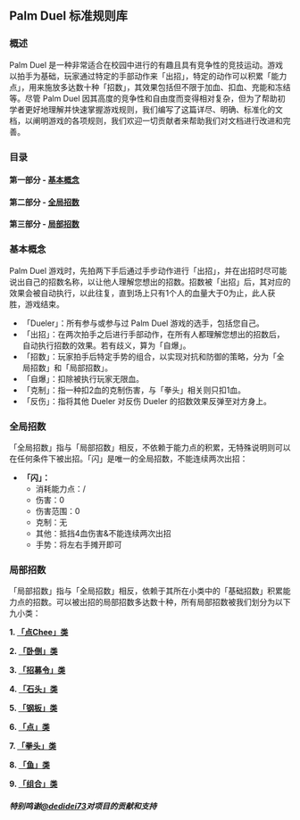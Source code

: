 ## Palm Duel 标准规则库
### 概述
Palm Duel 是一种非常适合在校园中进行的有趣且具有竞争性的竞技运动。游戏以拍手为基础，玩家通过特定的手部动作来「出招」，特定的动作可以积累「能力点」，用来施放多达数十种「招数」，其效果包括但不限于加血、扣血、充能和冻结等。尽管 Palm Duel 因其高度的竞争性和自由度而变得相对复杂，但为了帮助初学者更好地理解并快速掌握游戏规则，我们编写了这篇详尽、明确、标准化的文档，以阐明游戏的各项规则，我们欢迎一切贡献者来帮助我们对文档进行改进和完善。

### 目录
#### 第一部分 - [基本概念](#section1)
#### 第二部分 - [全局招数](#section2)
#### 第三部分 - [局部招数](#section3)

<h3 id="section1">基本概念</h3>
Palm Duel 游戏时，先拍两下手后通过手步动作进行「出招」，并在出招时尽可能说出自己的招数名称，以让他人理解您想出的招数。招数被「出招」后，其对应的效果会被自动执行，以此往复，直到场上只有1个人的血量大于0为止，此人获胜，游戏结束。

- 「Dueler」：所有参与或参与过 Palm Duel 游戏的选手，包括您自己。
- 「出招」：在两次拍手之后进行手部动作，在所有人都理解您想出的招数后，自动执行招数的效果。若有歧义，算为「自爆」。
- 「招数」：玩家拍手后特定手势的组合，以实现对抗和防御的策略，分为「全局招数」和「局部招数」。
- 「自爆」：扣除被执行玩家无限血。
- 「克制」：指一种扣2血的克制伤害，与「拳头」相关则只扣1血。
- 「反伤」：指将其他 Dueler 对反伤 Dueler 的招数效果反弹至对方身上。

<h3 id="section2">全局招数</h3>
「全局招数」指与「局部招数」相反，不依赖于能力点的积累，无特殊说明则可以在任何条件下被出招。「闪」是唯一的全局招数，不能连续两次出招：

- **「闪」：**
    - 消耗能力点：/  
    - 伤害：0
    - 伤害范围：0
    - 克制：无 
    - 其他：抵挡4血伤害&不能连续两次出招
    - 手势：将左右手摊开即可


<h3 id="section3">局部招数</h3>
「局部招数」指与「全局招数」相反，依赖于其所在小类中的「基础招数」积累能力点的招数。可以被出招的局部招数多达数十种，所有局部招数被我们划分为以下九小类：

**1. [「点Chee」类](/招数类/点Chee类.md)**

**2. [「卧倒」类](/招数类/卧倒类.md)**

**3. [「招募令」类](/招数类/招募令类.md)**

**4. [「石头」类](/招数类/石头类.md)**

**5. [「钢板」类](/招数类/钢板类.md)**

**6. [「点」类](/招数类/点类.md)**

**7. [「拳头」类](/招数类/拳头类.md)**

**8. [「鱼」类](/招数类/鱼类.md)**

**9. [「组合」类](/招数类/组合类.md)**

##### 特别鸣谢[@dedidei73](https://github.com/dedidei73)对项目的贡献和支持